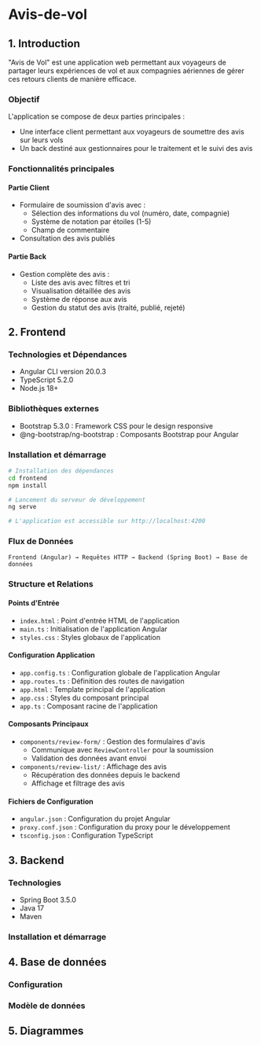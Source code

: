 # Avis-de-vol

## 1. Introduction
"Avis de Vol" est une application web permettant aux voyageurs de partager leurs expériences de vol et aux compagnies aériennes de gérer ces retours clients de manière efficace.

### Objectif
L'application se compose de deux parties principales :
- Une interface client permettant aux voyageurs de soumettre des avis sur leurs vols
- Un back destiné aux gestionnaires pour le traitement et le suivi des avis

### Fonctionnalités principales
#### Partie Client
- Formulaire de soumission d'avis avec :
  - Sélection des informations du vol (numéro, date, compagnie)
  - Système de notation par étoiles (1-5)
  - Champ de commentaire
- Consultation des avis publiés

#### Partie Back
- Gestion complète des avis :
  - Liste des avis avec filtres et tri
  - Visualisation détaillée des avis
  - Système de réponse aux avis
  - Gestion du statut des avis (traité, publié, rejeté)

## 2. Frontend

### Technologies et Dépendances
- Angular CLI version 20.0.3
- TypeScript 5.2.0
- Node.js 18+

### Bibliothèques externes
- Bootstrap 5.3.0 : Framework CSS pour le design responsive
- @ng-bootstrap/ng-bootstrap : Composants Bootstrap pour Angular

### Installation et démarrage
```bash
# Installation des dépendances
cd frontend
npm install

# Lancement du serveur de développement
ng serve

# L'application est accessible sur http://localhost:4200
```

### Flux de Données
```
Frontend (Angular) → Requêtes HTTP → Backend (Spring Boot) → Base de données
```

### Structure et Relations

#### Points d'Entrée
- `index.html` : Point d'entrée HTML de l'application
- `main.ts` : Initialisation de l'application Angular
- `styles.css` : Styles globaux de l'application

#### Configuration Application
- `app.config.ts` : Configuration globale de l'application Angular
- `app.routes.ts` : Définition des routes de navigation
- `app.html` : Template principal de l'application
- `app.css` : Styles du composant principal
- `app.ts` : Composant racine de l'application

#### Composants Principaux
- `components/review-form/` : Gestion des formulaires d'avis
  - Communique avec `ReviewController` pour la soumission
  - Validation des données avant envoi
- `components/review-list/` : Affichage des avis
  - Récupération des données depuis le backend
  - Affichage et filtrage des avis

#### Fichiers de Configuration
- `angular.json` : Configuration du projet Angular
- `proxy.conf.json` : Configuration du proxy pour le développement
- `tsconfig.json` : Configuration TypeScript

## 3. Backend
### Technologies
- Spring Boot 3.5.0
- Java 17
- Maven

### Installation et démarrage


## 4. Base de données
### Configuration


### Modèle de données


## 5. Diagrammes
